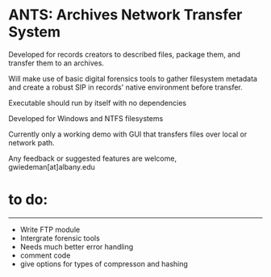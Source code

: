 # ANTS: Archives Network Transfer System

Developed for records creators to described files, package them, and transfer them to an archives.

Will make use of basic digital forensics tools to gather filesystem metadata and create a robust SIP in records' native environment before transfer.

Executable should run by itself with no dependencies

Developed for Windows and NTFS filesystems

Currently only a working demo with GUI that transfers files over local or network path.

Any feedback or suggested features are welcome, gwiedeman[at]albany.edu

# to do:
_______

* Write FTP module
* Intergrate forensic tools
* Needs much better error handling
* comment code
* give options for types of compresson and hashing